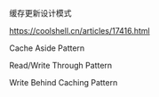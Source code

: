 缓存更新设计模式

https://coolshell.cn/articles/17416.html

Cache Aside Pattern





Read/Write Through Pattern



Write Behind Caching Pattern





